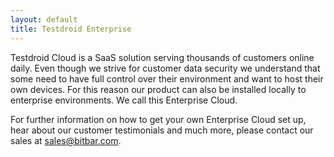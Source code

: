 ```yaml
---
layout: default
title: Testdroid Enterprise
---
```


Testdroid Cloud is a SaaS solution serving thousands of customers online daily. Even though we strive for customer data security we understand that some need to have full control over their environment and want to host their own devices. For this reason our product can also be installed locally to enterprise environments. We call this Enterprise Cloud. 

For further information on how to get your own Enterprise Cloud set up, hear about our customer testimonials and much more, please contact our sales at <sales@bitbar.com>.
